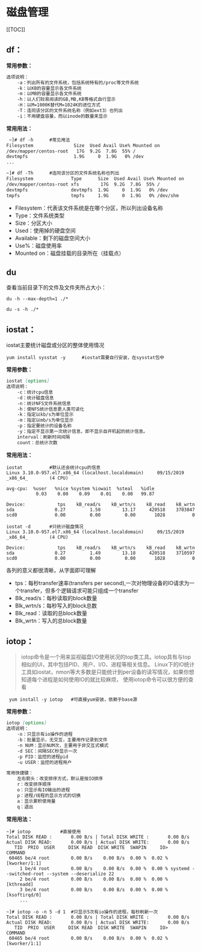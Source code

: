 # 磁盘管理

[[TOC]]

## df：

**常用参数：**
``` markdown
选项说明：
	-a：列出所有的文件系统，包括系统特有的/proc等文件系统
	-k：以KB的容量显示各文件系统
	-m：以MB的容量显示各文件系统
	-h：以人们较易阅读的GB,MB,KB等格式自行显示
	-H：以M=1000K替代M=1024K的进位方式
	-T：连同该分区的文件系统名称（例如ext3）也列出
	-i：不用硬盘容量，而以inode的数量来显示
```

**常用用法：**
``` markdown
 ~]# df -h 		#常见用法
Filesystem               Size  Used Avail Use% Mounted on
/dev/mapper/centos-root   17G  9.2G  7.8G  55% /
devtmpfs                 1.9G     0  1.9G   0% /dev
...

~]# df -Th		#连同该分区的文件系统名称也列出
Filesystem              Type      Size  Used Avail Use% Mounted on
/dev/mapper/centos-root xfs        17G  9.2G  7.8G  55% /
devtmpfs                devtmpfs  1.9G     0  1.9G   0% /dev
tmpfs                   tmpfs     1.9G     0  1.9G   0% /dev/shm
```

- Filesystem：代表该文件系统是在哪个分区，所以列出设备名称
- Type：文件系统类型
- Size：分区大小
- Used：使用掉的硬盘空间
- Available：剩下的磁盘空间大小
- Use%：磁盘使用率
- Mounted on：磁盘挂载的目录所在（挂载点）

## du
查看当前目录下的文件及文件夹所占大小：
``` shell script
du -h --max-depth=1 ./*
```
``` shell script
du -s -h ./*
```

## iostat：
iostat主要统计磁盘或分区的整体使用情况
``` shell script
yum install sysstat -y 		#iostat需要自行安装，在sysstat包中
```

**常用参数：**
``` markdown
iostat [options]
选项说明：
	-c：统计cpu信息
	-d：统计磁盘信息
	-n：统计NFS文件系统信息
	-h：使NFS统计信息更人类可读化
	-k：指定以kb/s为单位显示
	-m：指定以mb/s为单位显示
	-p：指定要统计的设备名称
	-y：指定不显示第一次统计信息，即不显示自开机起的统计信息。
	interval：刷新时间间隔
	count：总统计次数
```
**常用用法：**
``` shell script
iostat 			#默认还会统计cpu的信息
Linux 3.10.0-957.el7.x86_64 (localhost.localdomain)     09/15/2019      _x86_64_        (4 CPU)

avg-cpu:  %user   %nice %system %iowait  %steal   %idle
           0.03    0.00    0.09    0.01    0.00   99.87

Device:            tps    kB_read/s    kB_wrtn/s    kB_read    kB_wrtn
sda               0.27         1.50        13.17     420518    3703847
scd0              0.00         0.00         0.00       1028          0

iostat -d		#只统计磁盘情况
Linux 3.10.0-957.el7.x86_64 (localhost.localdomain)     09/15/2019      _x86_64_        (4 CPU)

Device:            tps    kB_read/s    kB_wrtn/s    kB_read    kB_wrtn
sda               0.27         1.49        13.18     420518    3710597
scd0              0.00         0.00         0.00       1028          0
```

各列的意义都很清晰，从字面即可理解
- tps：每秒transfer速率(transfers per second),一次对物理设备的IO请求为一个transfer，但多个逻辑请求可能只组成一个transfer
- Blk_read/s：每秒读取的block数量
- Blk_wrtn/s：每秒写入的block总数
- Blk_read：读取的总block数量
- Blk_wrtn：写入的总block数量

## iotop：
>iotop命令是一个用来监视磁盘I/O使用状况的top类工具。iotop具有与top相似的UI，其中包括PID、用户、I/O、进程等相关信息。
>Linux下的IO统计工具如iostat，nmon等大多数是只能统计到per设备的读写情况，如果你想知道每个进程是如何使用IO的就比较麻烦，
>使用iotop命令可以很方便的查看
```shell script
 yum install -y iotop	#可直接yum安装，依赖于base源
```
**常用参数：**
``` markdown
iotop [options]
选项说明：
	-o：只显示有io操作的进程
	-b：批量显示，无交互，主要用作记录到文件
	-n NUM：显示NUM次，主要用于非交互式模式
	-d SEC：间隔SEC秒显示一次
	-p PID：监控的进程pid
	-u USER：监控的进程用户

常用快捷键：
	左右箭头：改变排序方式，默认是按IO排序
	r：改变排序顺序
	o：只显示有IO输出的进程
	p：进程/线程的显示方式的切换
	a：显示累积使用量
	q：退出
```
**常用用法：**
``` shell script
~]# iotop			#直接使用
Total DISK READ :       0.00 B/s | Total DISK WRITE :       0.00 B/s
Actual DISK READ:       0.00 B/s | Actual DISK WRITE:       0.00 B/s
   TID  PRIO  USER     DISK READ  DISK WRITE  SWAPIN     IO>    COMMAND                                                                                                                                                                      
 60465 be/4 root        0.00 B/s    0.00 B/s  0.00 %  0.02 % [kworker/1:1]
     1 be/4 root        0.00 B/s    0.00 B/s  0.00 %  0.00 % systemd --switched-root --system --deserialize 22
     2 be/4 root        0.00 B/s    0.00 B/s  0.00 %  0.00 % [kthreadd]
     3 be/4 root        0.00 B/s    0.00 B/s  0.00 %  0.00 % [ksoftirqd/0]
	 ...

~]# iotop -o -n 5 -d 1	#只显示5次有io操作的进程，每秒刷新一次
Total DISK READ :       0.00 B/s | Total DISK WRITE :       0.00 B/s
Actual DISK READ:       0.00 B/s | Actual DISK WRITE:       0.00 B/s
   TID  PRIO  USER     DISK READ  DISK WRITE  SWAPIN     IO>    COMMAND                                                                                                                                                                      
 60465 be/4 root        0.00 B/s    0.00 B/s  0.00 %  0.02 % [kworker/1:1]
```
